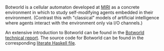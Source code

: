 Botworld is a cellular automaton developed at [MIRI](http://intelligence.org)
as a concrete environment in which to study self-modifying agents embedded in
their environment. (Contrast this with "classical" models of artificial
intelligence where agents interact with the environment only via I/O channels.)

An extensive introduction to Botworld can be found in the
[Botworld technical report](http://intelligence.org/files/Botworld.pdf).
The source code for Botworld can be found in the corresponding
[literate Haskell file](Botworld.lhs).
